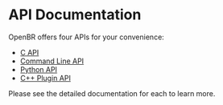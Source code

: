 # API Documentation

OpenBR offers four APIs for your convenience:

* [C API](api_docs/c_api.md)
* [Command Line API](api_docs/cl_api.md)
* [Python API](api_docs/python_api.md)
* [C++ Plugin API](api_docs/cpp_api.md)

Please see the detailed documentation for each to learn more.
